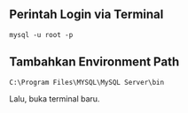 ## Perintah Login via Terminal
```shell
mysql -u root -p
```

## Tambahkan Environment Path
```shell
C:\Program Files\MYSQL\MySQL Server\bin
```
Lalu, buka terminal baru.